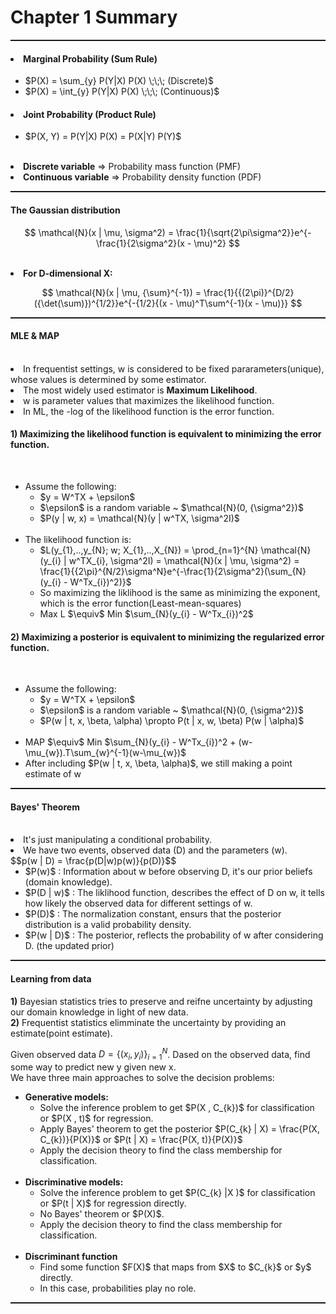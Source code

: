 # Chapter 1 Summary

<hr style="height:2px;">   

<h4> <li>Marginal Probability (Sum Rule)</h4>
<ul>
  <li> $P(X) = \sum_{y} P(Y|X) P(X) \;\;\;  (Discrete)$
  <li> $P(X) = \int_{y} P(Y|X) P(X) \;\;\; (Continuous)$ 

</ul>

<h4> <li>Joint Probability (Product Rule)</h4>
    <ul>
        <li> $P(X, Y) = P(Y|X) P(X) = P(X|Y) P(Y)$
            </ul>
<br>
<li> <b>Discrete variable</b> => Probability mass function (PMF)
<li> <b>Continuous variable</b> => Probability density function (PDF)
<hr style="height:2px;">   

<h4> The Gaussian distribution</h4>

$$
    \mathcal{N}(x | \mu, \sigma^2) = \frac{1}{\sqrt{2\pi\sigma^2}}e^{-\frac{1}{2\sigma^2}(x - \mu)^2}
$$

<br>
<li><b>For D-dimensional X:</b>
    
$$
    \mathcal{N}(x | \mu, {\sum}^{-1}) = \frac{1}{{(2\pi)}^{D/2}({\det(\sum)})^{1/2}}e^{-{1/2}{(x - \mu)^T\sum^{-1}(x - \mu)}}
$$

<hr style="height:2px;">   

<h4> MLE & MAP</h4><br>
<li> In frequentist settings, w is considered to be fixed pararameters(unique), whose values is determined by some estimator.
<li> The most widely used estimator is <b>Maximum Likelihood</b>. 
<li> w is parameter values that maximizes the likelihood function.
<li> In ML, the -log of the likelihood function is the error function.</li>

<h4> 1) Maximizing the likelihood function is equivalent to minimizing the error function.</h4>
<br> 
    <ul>
        <li> Assume the following:
            <ul>
                <li> $y = W^TX + \epsilon$
                <li> $\epsilon$ is a random variable ~ $\mathcal{N}(0, {\sigma^2})$
                <li> $P(y | w, x) = \mathcal{N}(y | w^TX, \sigma^2I)$
            </ul><br>
        <li> The likelihood function is:
            <ul>
                <li> $L(y_{1},..,y_{N}; w; X_{1},..,X_{N}) = \prod_{n=1}^{N} \mathcal{N}(y_{i} | w^TX_{i}, \sigma^2I) = \mathcal{N}(x | \mu, \sigma^2) = \frac{1}{{2\pi}^{N/2}\sigma^N}e^{-\frac{1}{2\sigma^2}(\sum_{N}(y_{i} - W^Tx_{i})^2)}$<br>
                <li> So maximizing the liklihood is the same as minimizing the exponent, which is the error function(Least-mean-squares)
                <li> Max L $\equiv$ Min $\sum_{N}(y_{i} - W^Tx_{i})^2$
            </ul>
    </ul>
            
<h4> 2) Maximizing a posterior is equivalent to minimizing the regularized error function.</h4>
<br> 
    <ul>
        <li> Assume the following:
            <ul>
                <li> $y = W^TX + \epsilon$
                <li> $\epsilon$ is a random variable ~ $\mathcal{N}(0, {\sigma^2})$
                <li> $P(w | t, x, \beta, \alpha) \propto P(t | x, w, \beta) P(w | \alpha)$
            </ul><br>
        <li> MAP $\equiv$ Min $\sum_{N}(y_{i} - W^Tx_{i})^2 + (w-\mu_{w}).T\sum_{w}^{-1}(w-\mu_{w})$
            <br>
        <li> After including $P(w | t, x, \beta, \alpha)$, we still making a point estimate of w </li>
</ul>
</ul>
            
<hr style="height:2px;">   

<h4> Bayes' Theorem </h4><br>
    <li> It's just manipulating a conditional probability.
    <li> We have two events, observed data (D) and the parameters (w).<br>
$$p(w | D) = \frac{p(D|w)p(w)}{p(D)}$$
<br>
<ul>
    <li> $P(w)$ : Information about w before observing D, it's our prior beliefs (domain knowledge).
    <li> $P(D | w)$ : The liklihood function, describes the effect of D on w, it tells how likely the observed data for different settings of w.    
    <li> $P(D)$ : The normalization constant, ensurs that the posterior distribution is a valid probability density. 
    <li> $P(w | D)$ : The posterior, reflects the probability of w after considering D. (the updated prior)   
</ul>      

<hr style="height:2px;">   

<h4>Learning from data</h4>

<b>1)</b> Bayesian statistics tries to preserve and reifne uncertainty by adjusting our domain knowledge in light of new data.<br>
<b>2)</b> Frequentist statistics elimminate the uncertainty by providing an estimate(point estimate).
        

Given observed data $D=\{(x_{i}, y_{i})\}_{i=1}^N$. Dased on the observed data, find some way to predict new y given new x.<br>
We have three main approaches to solve the decision problems:
        
<ul>
    <li> <b>Generative models:</b>
        <ul>
            <li> Solve the inference problem to get $P(X , C_{k})$ for classification or $P(X , t)$ for regression.
            <li> Apply Bayes' theorem to get the posterior $P(C_{k} | X) = \frac{P(X, C_{k})}{P(X)}$ or $P(t | X) = \frac{P(X, t)}{P(X)}$
            <li> Apply the decision theory to find the class membership for classification.
        </ul><br>
    <li> <b>Discriminative models:</b>
        <ul>
            <li> Solve the inference problem to get $P(C_{k} |X )$ for classification or $P(t | X)$ for regression directly.
            <li> No Bayes' theorem or $P(X)$.
            <li> Apply the decision theory to find the class membership for classification.
        </ul><br>
    <li> <b>Discriminant function</b>
        <ul>
            <li> Find some function $F(X)$ that maps from $X$ to $C_{k}$ or $y$ directly.
            <li> In this case, probabilities play no role.
        </ul>
        </ul>
<hr style="height:2px;">   
